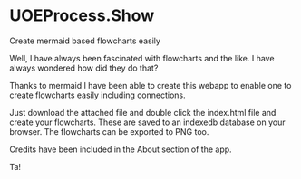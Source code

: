 # UOEProcess.Show
Create mermaid based flowcharts easily

Well, I have always been fascinated with flowcharts and the like. I have always wondered how did they do that?

Thanks to mermaid I have been able to create this webapp to enable one to create flowcharts easily including connections.

Just download the attached file and double click the index.html file and create your flowcharts. These are saved to an indexedb database on your
browser. The flowcharts can be exported to PNG too.

Credits have been included in the About section of the app.

Ta!
